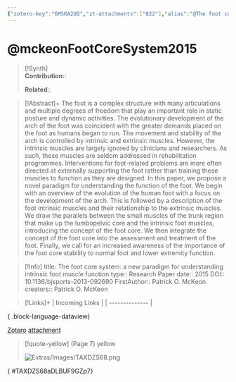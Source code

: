 ```yaml
---
{"zotero-key":"6M5KA2UQ","zt-attachments":["822"],"alias":"@The foot core system, @The foot core system: a new paradigm for understanding intrinsic foot muscle function","keywords":["Biological Evolution","Biomechanics","Core stability/pelvis/hips","ribs","Exercise Therapy","Foot","Foot Bones","Foot Diseases","Foot Injuries","Foot Joints","Humans","Ligaments","Articular","Movement","Muscle Contraction","Muscle Relaxation","Muscle Strength","Muscle","Skeletal","Podiatry","Sensory Receptor Cells","Shoes","skeletal muscle","Tendons"],"FirstAuthor":"[[ Patrick O. McKeon]]","tags":["source/researchpaper"],"dg-publish":true,"permalink":"/sources/research-papers/mckeon-foot-core-system2015/","dgPassFrontmatter":true}
---
```


# @mckeonFootCoreSystem2015

>[!Synth]  
>**Contribution**::  
>  
>**Related**:: 
>  

> [!Abstract]+
> The foot is a complex structure with many articulations and multiple degrees of freedom that play an important role in static posture and dynamic activities. The evolutionary development of the arch of the foot was coincident with the greater demands placed on the foot as humans began to run. The movement and stability of the arch is controlled by intrinsic and extrinsic muscles. However, the intrinsic muscles are largely ignored by clinicians and researchers. As such, these muscles are seldom addressed in rehabilitation programmes. Interventions for foot-related problems are more often directed at externally supporting the foot rather than training these muscles to function as they are designed. In this paper, we propose a novel paradigm for understanding the function of the foot. We begin with an overview of the evolution of the human foot with a focus on the development of the arch. This is followed by a description of the foot intrinsic muscles and their relationship to the extrinsic muscles. We draw the parallels between the small muscles of the trunk region that make up the lumbopelvic core and the intrinsic foot muscles, introducing the concept of the foot core. We then integrate the concept of the foot core into the assessment and treatment of the foot. Finally, we call for an increased awareness of the importance of the foot core stability to normal foot and lower extremity function.

> [!Info]
> title: The foot core system: a new paradigm for understanding intrinsic foot muscle function
> type:: Research Paper 
> date:: 2015
> DOI:: 10.1136/bjsports-2013-092690
> FirstAuthor:: Patrick O. McKeon
> creators:: Patrick O. McKeon

> [!Links]+
>  | Incoming Links |
> | -------------- |
> 
{ .block-language-dataview}


[Zotero](zotero://select/library/items/6M5KA2UQ) [attachment](file:///Users/nathanmaxwell/Zotero/storage/DLBUF9GZ/mckeon2015-FootCoreSystem.pdf)

> [!quote-yellow] (Page 7) yellow
> 
> ![Extras/Images/TAXDZS68.png](/img/user/Extras/Images/TAXDZS68.png)
>
{ #TAXDZS68aDLBUF9GZp7}

